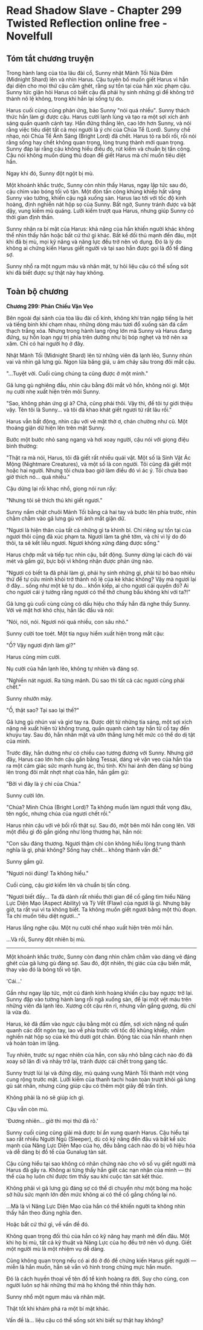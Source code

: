 # Read Shadow Slave - Chapter 299 Twisted Reflection online free - Novelfull

## Tóm tắt chương truyện

Trong hành lang của tòa lâu đài cổ, Sunny nhặt Mảnh Tối Nửa Đêm (Midnight Shard) lên và nhìn Harus. Cậu tuyên bố muốn giết Harus vì hắn đại diện cho mọi thứ cậu căm ghét, rằng sự tồn tại của hắn xúc phạm cậu. Sunny tức giận hỏi Harus có biết cậu đã phải hy sinh những gì để không trở thành nô lệ không, trong khi hắn lại sống tự do.

Harus cuối cùng cũng phản ứng, bảo Sunny "nói quá nhiều". Sunny thách thức hắn làm gì được cậu. Harus cười lạnh lùng và tạo ra một sợi xích ánh sáng quấn quanh cánh tay. Hắn đứng thẳng lên, cao lớn hơn Sunny, và nói rằng việc tiêu diệt tất cả mọi người là ý chí của Chúa Tể (Lord). Sunny chế nhạo, nói Chúa Tể Ánh Sáng (Bright Lord) đã chết. Harus tỏ ra bối rối, rồi nói rằng sống hay chết không quan trọng, lòng trung thành mới quan trọng. Sunny đáp lại rằng cậu không hiểu điều đó, rút kiếm và chuẩn bị tấn công. Cậu nói không muốn dùng thủ đoạn để giết Harus mà chỉ muốn tiêu diệt hắn.

Ngay khi đó, Sunny đột ngột bị mù.

Một khoảnh khắc trước, Sunny còn nhìn thấy Harus, ngay lập tức sau đó, cậu chìm vào bóng tối vô tận. Một đòn tấn công khủng khiếp hất văng Sunny vào tường, khiến cậu ngã xuống sàn. Harus lao tới với tốc độ kinh hoàng, định nghiền nát hộp sọ của Sunny. Bất ngờ, Sunny tránh được và bật dậy, vung kiếm mù quáng. Lưỡi kiếm trượt qua Harus, nhưng giúp Sunny có thời gian định thần.

Sunny nhận ra bí mật của Harus: khả năng của hắn khiến người khác không thể nhìn thấy hắn hoặc bất cứ thứ gì khác. Bất kể đối thủ mạnh đến đâu, một khi đã bị mù, mọi kỹ năng và năng lực đều trở nên vô dụng. Đó là lý do không ai chứng kiến Harus giết người và tại sao hắn được gọi là đồ tể đáng sợ.

Sunny nhổ ra một ngụm máu và nhăn mặt, tự hỏi liệu cậu có thể sống sót khi đã biết được sự thật này hay không.

## Toàn bộ chương

**Chương 299: Phản Chiếu Vặn Vẹo**

Bên ngoài đại sảnh của tòa lâu đài cổ kính, không khí tràn ngập tiếng la hét và tiếng binh khí chạm nhau, những dòng máu tươi đổ xuống sàn đá cẩm thạch trắng xóa. Nhưng trong hành lang rộng lớn mà Sunny và Harus đang đứng, sự hỗn loạn ngự trị phía trên dường như bị bóp nghẹt và trở nên xa xăm. Chỉ có hai người họ ở đây.

Nhặt Mảnh Tối (Midnight Shard) lên từ những viên đá lạnh lẽo, Sunny nhún vai và nhìn gã lưng gù. Ngọn lửa băng giá, u ám cháy sâu trong đôi mắt cậu.

"...Tuyệt vời. Cuối cùng chúng ta cũng được ở một mình."

Gã lưng gù nghiêng đầu, nhìn cậu bằng đôi mắt vô hồn, không nói gì. Một nụ cười nhẹ xuất hiện trên môi Sunny.

"Sao, không phản ứng gì à? Chà, cũng phải thôi. Vậy thì, để tôi tự giới thiệu vậy. Tên tôi là Sunny... và tôi đã khao khát giết ngươi từ rất lâu rồi."

Harus vẫn bất động, nhìn cậu với vẻ mặt thờ ơ, chán chường như cũ. Một thoáng giận dữ hiện lên trên mặt Sunny.

Bước một bước nhỏ sang ngang và hơi xoay người, cậu nói với giọng điệu bình thường:

"Thật ra mà nói, Harus, tôi đã giết rất nhiều quái vật. Một số là Sinh Vật Ác Mộng (Nightmare Creatures), và một số là con người. Tôi cũng đã giết một hoặc hai người. Nhưng tôi chưa bao giờ làm điều đó vì ác ý. Tôi chưa bao giờ thích nó... quá nhiều."

Cậu dừng lại rồi khạc nhổ, giọng nói run rẩy:

"Nhưng tôi sẽ thích thú khi giết ngươi."

Sunny nắm chặt chuôi Mảnh Tối bằng cả hai tay và bước lên phía trước, nhìn chằm chằm vào gã lưng gù với ánh mắt giận dữ.

"Ngươi là hiện thân của tất cả những gì ta khinh bỉ. Chỉ riêng sự tồn tại của ngươi thôi cũng đã xúc phạm ta. Ngươi làm ta ghê tởm, và chỉ vì lý do đó thôi, ta sẽ kết liễu ngươi. Ngươi không xứng đáng được sống."

Harus chớp mắt và tiếp tục nhìn cậu, bất động. Sunny dừng lại cách đó vài mét và gầm gừ, bực bội vì không nhận được phản ứng nào.

"Ngươi có biết ta đã phải làm gì, phải hy sinh những gì, phải từ bỏ bao nhiêu thứ để tự cứu mình khỏi trở thành nô lệ của kẻ khác không? Vậy mà ngươi lại ở đây... sống như một kẻ tự do... khốn kiếp, ai cho ngươi cái quyền đó? Ai cho ngươi cái ý tưởng rằng ngươi có thể thở chung bầu không khí với ta?!"

Gã lưng gù cuối cùng cũng có dấu hiệu cho thấy hắn đã nghe thấy Sunny. Với vẻ mặt hơi khó chịu, hắn lắc đầu và nói:

"Nói, nói, nói. Ngươi nói quá nhiều, con sâu nhỏ."

Sunny cười toe toét. Một tia nguy hiểm xuất hiện trong mắt cậu:

"Ồ? Vậy ngươi định làm gì?"

Harus cũng mỉm cười.

Nụ cười của hắn lạnh lẽo, không tự nhiên và đáng sợ.

"Nghiền nát ngươi. Ra từng mảnh. Dù sao thì tất cả các ngươi cũng phải chết."

Sunny nhướn mày.

"Ồ, thật sao? Tại sao lại thế?"

Gã lưng gù nhún vai và giơ tay ra. Được dệt từ những tia sáng, một sợi xích nặng nề xuất hiện từ không trung, quấn quanh cánh tay hắn từ cổ tay đến khuỷu tay. Sau đó, hắn nhăn mặt và ưỡn thẳng lưng hết mức có thể do dị tật của mình.

Trước đây, hắn dường như có chiều cao tương đương với Sunny. Nhưng giờ đây, Harus cao lớn hơn cậu gần bằng Tessai, dáng vẻ vặn vẹo của hắn tỏa ra một cảm giác sức mạnh hung ác, thú tính. Khi hai ánh đèn đáng sợ bùng lên trong đôi mắt nhợt nhạt của hắn, hắn gầm gừ:

"Bởi vì đây là ý chí của Chúa."

Sunny cười lớn.

"Chúa? Minh Chúa (Bright Lord)? Ta không muốn làm ngươi thất vọng đâu, tên ngốc, nhưng chúa của ngươi chết rồi."

Harus nhìn cậu với vẻ bối rối thật sự. Sau đó, một bên môi hắn cong lên. Với một điều gì đó gần giống như lòng thương hại, hắn nói:

"Con sâu đáng thương. Ngươi thậm chí còn không hiểu lòng trung thành nghĩa là gì, phải không? Sống hay chết... không thành vấn đề."

Sunny gầm gừ.

"Ngươi nói đúng! Ta không hiểu."

Cuối cùng, cậu giơ kiếm lên và chuẩn bị tấn công.

"Ngươi biết đấy... Ta đã dành rất nhiều thời gian để cố gắng tìm hiểu Năng Lực Diện Mạo (Aspect Ability) và Tỳ Vết (Flaw) của ngươi là gì. Nhưng bây giờ, ta rất vui vì ta không biết. Ta không muốn giết ngươi bằng một thủ đoạn. Ta chỉ muốn tiêu diệt ngươi..."

Harus lắng nghe cậu. Một nụ cười chế nhạo xuất hiện trên môi hắn.

...Và rồi, Sunny đột nhiên bị mù.

***

Một khoảnh khắc trước, Sunny còn đang nhìn chằm chằm vào dáng vẻ đáng ghét của gã lưng gù đáng sợ. Sau đó, đột nhiên, thị giác của cậu biến mất, thay vào đó là bóng tối vô tận.

'Cái…'

Gần như ngay lập tức, một cú đánh kinh hoàng khiến cậu bay ngược trở lại. Sunny đập vào tường hành lang rồi ngã xuống sàn, để lại một vệt máu trên những viên đá lạnh lẽo. Xương cốt cậu rên rỉ, nhưng vẫn gắng gượng, dù chỉ là vừa đủ.

Harus, kẻ đã đấm vào ngực cậu bằng một cú đấm, sợi xích nặng nề quấn quanh các đốt ngón tay, lao về phía trước với tốc độ khủng khiếp, nhắm nghiền nát hộp sọ của kẻ thù dưới gót chân. Động tác của hắn nhanh nhẹn và hoàn toàn im lặng.

Tuy nhiên, trước sự ngạc nhiên của hắn, con sâu nhỏ bằng cách nào đó đã xoay sở lăn đi và nhảy trở lại, tránh được cái chết trong gang tấc.

Sunny trượt lùi lại và đứng dậy, mù quáng vung Mảnh Tối thành một vòng cung rộng trước mặt. Lưỡi kiếm của thanh tachi hoàn toàn trượt khỏi gã lưng gù sát nhân, nhưng cũng giúp cậu có thêm một giây để trấn tĩnh.

Không phải là nó sẽ giúp ích gì.

Cậu vẫn còn mù.

'Đương nhiên... giờ thì mọi thứ đã rõ.'

Sunny cuối cùng cũng giải mã được bí ẩn xung quanh Harus. Cậu hiểu tại sao rất nhiều Người Ngủ (Sleeper), dù có kỹ năng đến đâu và bất kể sức mạnh của Năng Lực Diện Mạo của họ, đều bằng cách nào đó bị vô hiệu hóa và dễ dàng bị đồ tể của Gunalug tàn sát.

Cậu cũng hiểu tại sao không có nhân chứng nào cho vô số vụ giết người mà Harus đã gây ra. Không ai từng thấy hắn giết các nạn nhân của mình — thi thể của họ luôn chỉ được tìm thấy sau khi cuộc tàn sát kết thúc.

Không phải vì gã lưng gù đáng sợ có thể di chuyển như một bóng ma hoặc sở hữu sức mạnh lớn đến mức không ai có thể cố gắng chống lại nó.

...Mà là vì Năng Lực Diện Mạo của hắn có thể khiến người ta không nhìn thấy hắn theo đúng nghĩa đen.

Hoặc bất cứ thứ gì, về vấn đề đó.

Không quan trọng đối thủ của hắn có kỹ năng hay mạnh mẽ đến đâu. Một khi họ bị mù, tất cả kỹ thuật và Năng Lực của họ đều trở nên vô dụng. Giết một người mù là một nhiệm vụ dễ dàng.

Cũng không quan trọng nếu có ai đó ở đó để chứng kiến Harus giết người — miễn là hắn muốn, hắn sẽ vẫn vô hình trong chừng mực hắn muốn.

Đó là cách huyền thoại về tên đồ tể kinh hoàng ra đời. Suy cho cùng, con người luôn sợ hãi những thứ mà họ không thể nhìn thấy hơn.

Sunny nhổ một ngụm máu và nhăn mặt.

Thật tốt khi khám phá ra một bí mật khác.

Vấn đề là... liệu cậu có thể sống sót khi biết sự thật hay không?
